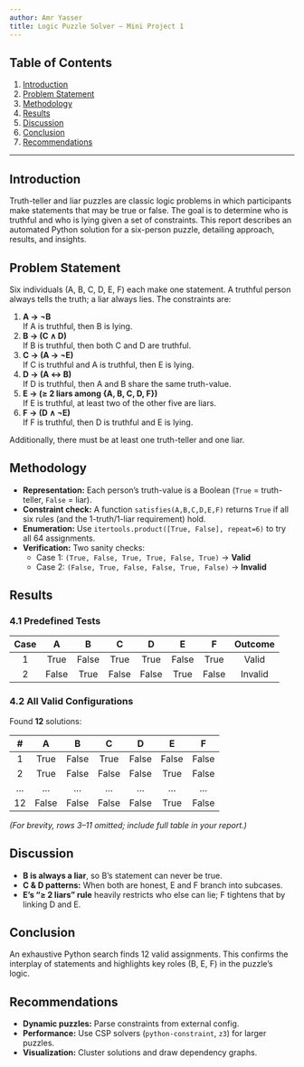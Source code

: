 ```yaml
---
author: Amr Yasser
title: Logic Puzzle Solver – Mini Project 1
---
```


## Table of Contents

1. [Introduction](#introduction)  
2. [Problem Statement](#problem-statement)  
3. [Methodology](#methodology)  
4. [Results](#results)  
5. [Discussion](#discussion)  
6. [Conclusion](#conclusion)  
7. [Recommendations](#recommendations)  

---

## Introduction

Truth-teller and liar puzzles are classic logic problems in which participants make statements that may be true or false. The goal is to determine who is truthful and who is lying given a set of constraints. This report describes an automated Python solution for a six-person puzzle, detailing approach, results, and insights.

## Problem Statement

Six individuals (A, B, C, D, E, F) each make one statement. A truthful person always tells the truth; a liar always lies. The constraints are:

1. **A → ¬B**  
   If A is truthful, then B is lying.  
2. **B → (C ∧ D)**  
   If B is truthful, then both C and D are truthful.  
3. **C → (A → ¬E)**  
   If C is truthful and A is truthful, then E is lying.  
4. **D → (A ↔ B)**  
   If D is truthful, then A and B share the same truth-value.  
5. **E → (≥ 2 liars among {A, B, C, D, F})**  
   If E is truthful, at least two of the other five are liars.  
6. **F → (D ∧ ¬E)**  
   If F is truthful, then D is truthful and E is lying.

Additionally, there must be at least one truth-teller and one liar.

## Methodology

- **Representation:** Each person’s truth-value is a Boolean (`True` = truth-teller, `False` = liar).  
- **Constraint check:** A function `satisfies(A,B,C,D,E,F)` returns `True` if all six rules (and the 1-truth/1-liar requirement) hold.  
- **Enumeration:** Use `itertools.product([True, False], repeat=6)` to try all 64 assignments.  
- **Verification:** Two sanity checks:  
  - Case 1: `(True, False, True, True, False, True)` → **Valid**  
  - Case 2: `(False, True, False, False, True, False)` → **Invalid**

## Results

### 4.1 Predefined Tests

| Case | A     | B     | C     | D     | E     | F     | Outcome |
|:----:|:-----:|:-----:|:-----:|:-----:|:-----:|:-----:|:-------:|
| 1    | True  | False | True  | True  | False | True  | Valid   |
| 2    | False | True  | False | False | True  | False | Invalid |

### 4.2 All Valid Configurations

Found **12** solutions:

| #  | A     | B     | C     | D     | E     | F     |
|:--:|:-----:|:-----:|:-----:|:-----:|:-----:|:-----:|
| 1  | True  | False | True  | False | False | False |
| 2  | True  | False | False | False | True  | False |
| …  | …     | …     | …     | …     | …     | …     |
| 12 | False | False | False | False | True  | False |

*(For brevity, rows 3–11 omitted; include full table in your report.)*

## Discussion

- **B is always a liar**, so B’s statement can never be true.  
- **C & D patterns:** When both are honest, E and F branch into subcases.  
- **E’s “≥ 2 liars” rule** heavily restricts who else can lie; F tightens that by linking D and E.

## Conclusion

An exhaustive Python search finds 12 valid assignments. This confirms the interplay of statements and highlights key roles (B, E, F) in the puzzle’s logic.

## Recommendations

- **Dynamic puzzles:** Parse constraints from external config.  
- **Performance:** Use CSP solvers (`python-constraint`, `z3`) for larger puzzles.  
- **Visualization:** Cluster solutions and draw dependency graphs.


